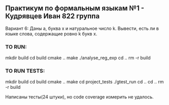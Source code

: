 ## Практикум по формальным языкам №1 - Кудрявцев Иван 822 группа


Вариант 6:
Даны а, буква x и натуральное число k. Вывести, есть ли в языке слова, содержащие ровно k букв x.

### TO RUN:
mkdir build
cd build
cmake ..
make
./analyse_reg_exp
cd ..
rm -r build

### TO RUN TESTS:
mkdir build
cd build
cmake ..
make
cd project_tests
./gtest_run
cd ..
cd ..
rm -r build

Написаны тесты(24 штуки), но code coverage измерить не удалось.
